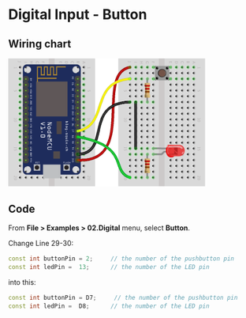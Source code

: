 # Digital Input - Button

## Wiring chart

<img src="img/nodemcu_button.png" width="400" />

## Code
From __File > Examples > 02.Digital__ menu, select __Button__.

Change Line 29-30:
```C++
const int buttonPin = 2;     // the number of the pushbutton pin
const int ledPin =  13;      // the number of the LED pin
```

into this:
```C++
const int buttonPin = D7;     // the number of the pushbutton pin
const int ledPin =  D8;      // the number of the LED pin
```
